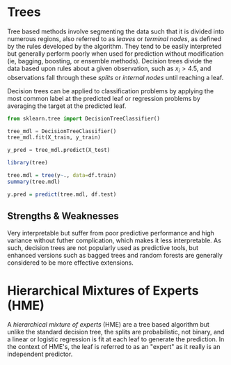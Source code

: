 # Trees

Tree based methods involve segmenting the data such that it is divided into numerous regions, also referred to as _leaves_ or _terminal nodes_, as defined by the rules developed by the algorithm. They tend to be easily interpreted but generally perform poorly when used for prediction without modification (ie, bagging, boosting, or ensemble methods). Decision trees divide the data based upon rules about a given observation, such as $x_i > 4.5$, and observations fall through these _splits_ or _internal nodes_ until reaching a leaf.

Decision trees can be applied to classification problems by applying the most common label at the predicted leaf or regression problems by averaging the target at the predicted leaf.

```python
from sklearn.tree import DecisionTreeClassifier()

tree_mdl = DecisionTreeClassifier()
tree_mdl.fit(X_train, y_train)

y_pred = tree_mdl.predict(X_test)
```

```r
library(tree)

tree.mdl = tree(y~., data=df.train)
summary(tree.mdl)

y.pred = predict(tree.mdl, df.test)
```

## Strengths & Weaknesses

Very interpretable but suffer from poor predictive performance and high variance without futher complication, which makes it less interpretable. As such, decision trees are not popularly used as predictive tools, but enhanced versions such as bagged trees and random forests are generally considered to be more effective extensions.

# Hierarchical Mixtures of Experts (HME)

A _hierarchical mixture of experts_ (HME) are a tree based algorithm but unlike the standard decision tree, the splits are probabilistic, not binary, and a linear or logistic regression is fit at each leaf to generate the prediction. In the context of HME's, the leaf is referred to as an "expert" as it really is an independent predictor.